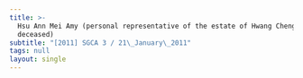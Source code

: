 ```yaml
---
title: >-
  Hsu Ann Mei Amy (personal representative of the estate of Hwang Cheng Tsu Hsu,
  deceased)
subtitle: "[2011] SGCA 3 / 21\_January\_2011"
tags: null
layout: single
---
```



